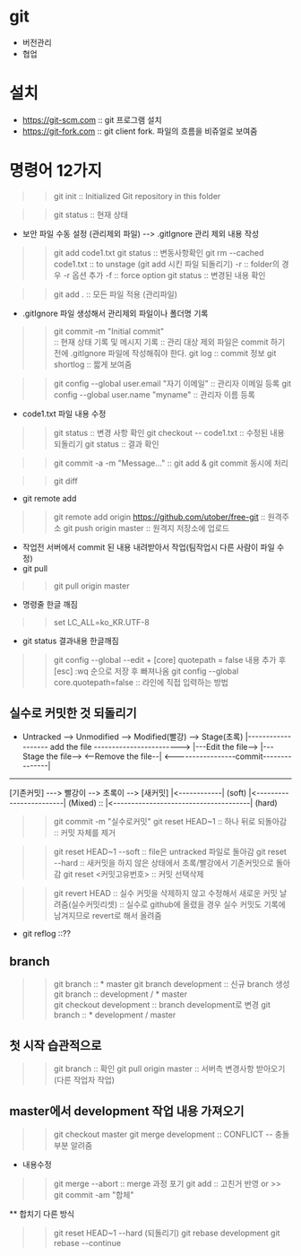# git
- 버전관리
- 협업

# 설치
- https://git-scm.com :: git 프로그램 설치
- https://git-fork.com :: git client fork. 파일의 흐름을 비쥬얼로 보여줌 

# 명령어 12가지
>> git init   :: Initialized Git repository in this folder

>> git status :: 현재 상태
- 보안 파일 수동 설정 (관리제외 파일) --> .gitIgnore 관리 제외 내용 작성

>> git add code1.txt
>> git status   :: 변동사항확인
>> git rm --cached code1.txt  :: to unstage (git add 시킨 파일 되돌리기)
    -r :: folder의 경우 -r 옵션 추가
    -f :: force option
>> git status   :: 변경된 내용 확인

>> git add .    :: 모든 파일 적용 (관리파일)
- .gitIgnore 파일 생성해서 관리제외 파일이나 폴더명 기록

>> git commit -m "Initial commit"  
   :: 현재 상태 기록 및 메시지 기록
   :: 관리 대상 제외 파일은 commit 하기 전에 .gitIgnore 파일에 작성해줘야 한다.
>> git log        :: commit 정보
>> git shortlog   :: 짧게 보여줌

>> git config --global user.email "자기 이메일"   :: 관리자 이메일 등록
>> git config --global user.name "myname"   :: 관리자 이름 등록

- code1.txt 파일 내용 수정
>> git status   :: 변경 사항 확인
>> git checkout -- code1.txt    :: 수정된 내용 되돌리기
>> git status   :: 결과 확인

>> git commit -a -m "Message..."  :: git add & git commit 동시에 처리

>> git diff

- git remote add <name> <URL>
>> git remote add origin https://github.com/utober/free-git :: 원격주소
>> git push origin master   :: 원격지 저장소에 업로드

- 작업전 서버에서 commit 된 내용 내려받아서 작업(팀작업시 다른 사람이 파일 수정)
- git pull <remote> <branch>
>> git pull origin master

- 명령줄 한글 깨짐
>> set LC_ALL=ko_KR.UTF-8

- git status 결과내용 한글깨짐
>> git config --global --edit
    + [core] quotepath = false  내용 추가 후 [esc] :wq 순으로 저장 후 빠져나옴
>> git config --global core.quotepath=false :: 라인에 직접 입력하는 방법

## 실수로 커밋한 것 되돌리기

* Untracked --> Unmodified --> Modified(빨강) --> Stage(초록)
  |------------------- add the file ------------------------>
                      |---Edit the file-->
                                         |---Stage the file-->
  <--Remove the file--|
                      <-----------------commit---------------|

________________________________________________________________

[기존커밋] ---> 빨강이  --> 초록이  --> [새커밋]
                              |<------------|    (soft)
                  |<------------------------|    (Mixed) :: 
    |<--------------------------------------|    (hard)

>> git commit -m "실수로커밋"
>> git reset HEAD~1     :: 하나 뒤로 되돌아감 :: 커밋 자체를 제거

>> git reset HEAD~1 --soft  :: file은 untracked 파일로 돌아감
>> git reset --hard     :: 새커밋을 하지 않은 상태에서 초록/빨강에서 기존커밋으로 돌아감
>> git reset <커밋고유번호>  ::  커밋 선택삭제

>> git revert HEAD      :: 실수 커밋을 삭제하지 않고 수정해서 새로운 커밋 날려줌(실수커밋리셋)
   :: 실수로 github에 올렸을 경우 실수 커밋도 기록에 남겨지므로 revert로 해서 올려줌

- git reflog    ::??

## branch
>> git branch       :: * master
>> git branch development   :: 신규 branch 생성
>> git branch       :: development / * master   
>> git checkout development     :: branch development로 변경
>> git branch       :: * development / master

## 첫 시작 습관적으로
>> git branch   :: 확인
>> git pull origin master   :: 서버측 변경사항 받아오기(다른 작업자 작업)

## master에서 development 작업 내용 가져오기
>> git checkout master
>> git merge development    :: CONFLICT -- 충돌 부분 알려줌
-  내용수정
>> git merge --abort    :: merge 과정 포기
>> git add <file>       :: 고친거 반영 or >> git commit -am "합체"

** 합치기 다른 방식
>> git reset HEAD~1 --hard (되돌리기)
>> git rebase development
>> git rebase --continue
